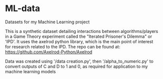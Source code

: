 # ML-data
Datasets for my Machine Learning project

This is a synthetic dataset detailing interactions between algorithms/players in a Game Theory experiment called the "Iterated Prisoner's Dilemma" or 'IPD'.
It uses the axelrod python library, which is the main point of interest for research related to the IPD. 
The repo can be found at: https://github.com/Axelrod-Python/Axelrod

Data was created using '/data creation.py', then '/alpha_to_numeric.py' to convert outputs of C and D to 1 and 0, as required for application to my machine learning models